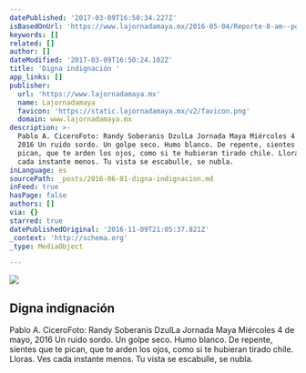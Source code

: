 ```yaml
---
datePublished: '2017-03-09T16:50:34.227Z'
isBasedOnUrl: 'https://www.lajornadamaya.mx/2016-05-04/Reporte-8-am--por-Pablo-Cicero'
keywords: []
related: []
author: []
dateModified: '2017-03-09T16:50:24.102Z'
title: 'Digna indignación '
app_links: []
publisher:
  url: 'https://www.lajornadamaya.mx'
  name: Lajornadamaya
  favicon: 'https://static.lajornadamaya.mx/v2/favicon.png'
  domain: www.lajornadamaya.mx
description: >-
  Pablo A. CiceroFoto: Randy Soberanis DzulLa Jornada Maya Miércoles 4 de mayo,
  2016 Un ruido sordo. Un golpe seco. Humo blanco. De repente, sientes que te
  pican, que te arden los ojos, como si te hubieran tirado chile. Lloras. Ves
  cada instante menos. Tu vista se escabulle, se nubla.
inLanguage: es
sourcePath: _posts/2016-06-01-digna-indignacion.md
inFeed: true
hasPage: false
authors: []
via: {}
starred: true
datePublishedOriginal: '2016-11-09T21:05:37.821Z'
_context: 'http://schema.org'
_type: MediaObject

---
```

<article style=""><img src="https://s3-us-west-2.amazonaws.com/the-grid-img/p/7d93ad0fd703f60381239f1c381387faa01ff818.jpg" /><h1>Digna indignación </h1><p>Pablo A. CiceroFoto: Randy Soberanis DzulLa Jornada Maya Miércoles 4 de mayo, 2016 Un ruido sordo. Un golpe seco. Humo blanco. De repente, sientes que te pican, que te arden los ojos, como si te hubieran tirado chile. Lloras. Ves cada instante menos. Tu vista se escabulle, se nubla.</p></article>